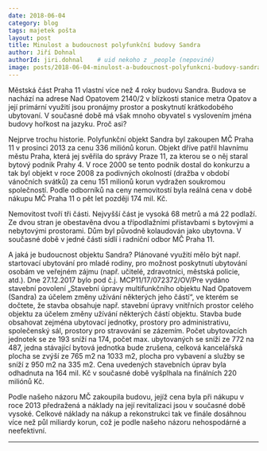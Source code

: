 ```yaml
---
date: 2018-06-04
category: blog
tags: majetek pošta
layout: post
title: Minulost a budoucnost polyfunkční budovy Sandra
author: Jiří Dohnal
authorId: jiri.dohnal    # uid nekoho z _people (nepoviné)
image: posts/2018-06-04-minulost-a-budoucnost-polyfunkcni-budovy-sandra.jpg
---
```


Městská část Praha 11 vlastní více než 4 roky budovu Sandra. Budova se nachází na adrese Nad Opatovem 2140/2 v blízkosti stanice metra Opatov a její primární využití jsou pronájmy prostor a poskytnutí krátkodobého ubytovaní. V současné době má však mnoho obyvatel s vyslovením jména budovy hořkost na jazyku. Proč asi?

Nejprve trochu historie. Polyfunkční objekt Sandra byl zakoupen MČ Praha 11 v prosinci 2013 za cenu 336 miliónů korun. Objekt dříve patřil hlavnímu městu Praha, která jej svěřila do správy Praze 11, za kterou se o něj staral bytový podnik Prahy 4. V roce 2000 se tento podnik dostal do konkurzu a tak byl objekt v roce 2008 za podivných okolností (dražba v období vánočních svátků) za cenu 151 milionů korun vydražen soukromou společností. Podle odborníků na ceny nemovitostí byla reálná cena v době nákupu MČ Praha 11 o pět let později 174 mil. Kč.

Nemovitost tvoří tři části. Nejvyšší část je vysoká 68 metrů a má 22 podlaží. Ze dvou stran je obestavěna dvou a třípodlažními přístavbami s bytovými a nebytovými prostorami. Dům byl původně kolaudován jako ubytovna. V současné době v jedné části sídlí i radniční odbor MČ Praha 11.

A jaká je budoucnost objektu Sandra? Plánované využití mělo být např. startovací ubytování pro mladé rodiny, pro možnost poskytnutí ubytování osobám ve veřejném zájmu (např. učitelé, zdravotníci, městská policie, atd.). Dne 27.12.2017 bylo pod č.j. MCP11/17/072372/OV/Pre vydáno stavební povolení „Stavební úpravy multifunkčního objektu Nad Opatovem (Sandra) za účelem změny užívání některých jeho částí“, ve kterém se dočtete, že stavba obsahuje např. stavební úpravy vnitřních prostor celého objektu za účelem změny užívání některých částí objektu. Stavba bude obsahovat zejména ubytovací jednotky, prostory pro administrativu, společenský sál, prostory pro stravování se zázemím. Počet ubytovacích jednotek se ze 193 sníží na 174, počet max. ubytovaných se sníží ze 772 na 487, jedna stávající bytová jednotka bude zrušena, celková kancelářská plocha se zvýší ze 765 m2 na 1033 m2, plocha pro vybavení a služby se sníží z 950 m2 na 335 m2. Cena uvedených stavebních úprav byla odhadnuta na 164 mil. Kč v současné době vyšplhala na finálních 220 miliónů Kč.

Podle našeho názoru MČ zakoupila budovu, jejíž cena byla při nákupu v roce 2013 předražená a náklady na její revitalizaci jsou v současné době vysoké. Celkové náklady na nákup a rekonstrukci tak ve finále dosáhnou více než půl miliardy korun, což je podle našeho názoru nehospodárné a neefektivní.


- - -
